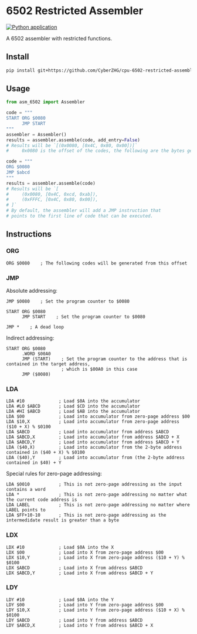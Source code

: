 # 6502 Restricted Assembler

[![Python application](https://github.com/CyberZHG/cpu-6502-restricted-assembler/actions/workflows/python-test.yml/badge.svg)](https://github.com/CyberZHG/cpu-6502-restricted-assembler/actions/workflows/python-test.yml)

A 6502 assembler with restricted functions.

## Install

```bash
pip install git+https://github.com/CyberZHG/cpu-6502-restricted-assembler@main
```

## Usage

```python
from asm_6502 import Assembler

code = """
START ORG $0080
      JMP START
"""
assembler = Assembler()
results = assembler.assemble(code, add_entry=False)
# Results will be `[(0x0080, [0x4C, 0x80, 0x00])]`
#     0x0080 is the offset of the codes, the following are the bytes generated by the assembler.

code = """
ORG $0080
JMP $abcd
"""
results = assembler.assemble(code)
# Results will be `[
#     (0x0080, [0x4C, 0xcd, 0xab]),
#     (0xFFFC, [0x4C, 0x80, 0x00]),
# ]`
# By default, the assembler will add a JMP instruction that 
# points to the first line of code that can be executed.
```

## Instructions

### ORG

```
ORG $0080    ; The following codes will be generated from this offset
```

### JMP

Absolute addressing:

```
JMP $0080    ; Set the program counter to $0080
```

```
START ORG $0080
      JMP START    ; Set the program counter to $0080
```

```
JMP *    ; A dead loop
```

Indirect addressing:

```
START ORG $0080
      .WORD $00A0
      JMP (START)    ; Set the program counter to the address that is contained in the target address,
                     ; which is $00A0 in this case
      JMP ($0080)
```

### LDA

```
LDA #10             ; Load $0A into the accumulator
LDA #LO $ABCD       ; Load $CD into the accumulator
LDA #HI $ABCD       ; Load $AB into the accumulator
LDA $00             ; Load into accumulator from zero-page address $00
LDA $10,X           ; Load into accumulator from zero-page address ($10 + X) % $0100
LDA $ABCD           ; Load into accumulator from address $ABCD
LDA $ABCD,X         ; Load into accumulator from address $ABCD + X
LDA $ABCD,Y         ; Load into accumulator from address $ABCD + Y
LDA ($40,X)         ; Load into accumulator from the 2-byte address contained in ($40 + X) % $0100
LDA ($40),Y         ; Load into accumulator from (the 2-byte address contained in $40) + Y
```

Special rules for zero-page addressing:

```
LDA $0010           ; This is not zero-page addressing as the input contains a word
LDA *               ; This is not zero-page addressing no matter what the current code address is
LDA LABEL           ; This is not zero-page addressing no matter where LABEL points to
LDA $FF+10-10       ; This is not zero-page addressing as the intermedidate result is greater than a byte
```

### LDX 

```
LDX #10             ; Load $0A into the X
LDX $00             ; Load into X from zero-page address $00
LDX $10,Y           ; Load into X from zero-page address ($10 + Y) % $0100
LDX $ABCD           ; Load into X from address $ABCD
LDX $ABCD,Y         ; Load into X from address $ABCD + Y
```

### LDY

```
LDY #10             ; Load $0A into the Y
LDY $00             ; Load into Y from zero-page address $00
LDY $10,X           ; Load into Y from zero-page address ($10 + X) % $0100
LDY $ABCD           ; Load into Y from address $ABCD
LDY $ABCD,X         ; Load into Y from address $ABCD + X
```

